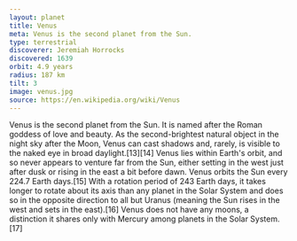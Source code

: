 ```yaml
---
layout: planet
title: Venus
meta: Venus is the second planet from the Sun. 
type: terrestrial
discoverer: Jeremiah Horrocks
discovered: 1639
orbit: 4.9 years
radius: 187 km
tilt: 3 
image: venus.jpg
source: https://en.wikipedia.org/wiki/Venus
---
```


Venus is the second planet from the Sun. It is named after the Roman goddess of love and beauty. As the second-brightest natural object in the night sky after the Moon, Venus can cast shadows and, rarely, is visible to the naked eye in broad daylight.[13][14] Venus lies within Earth's orbit, and so never appears to venture far from the Sun, either setting in the west just after dusk or rising in the east a bit before dawn. Venus orbits the Sun every 224.7 Earth days.[15] With a rotation period of 243 Earth days, it takes longer to rotate about its axis than any planet in the Solar System and does so in the opposite direction to all but Uranus (meaning the Sun rises in the west and sets in the east).[16] Venus does not have any moons, a distinction it shares only with Mercury among planets in the Solar System.[17]